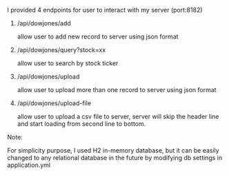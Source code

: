 I provided 4 endpoints for user to interact with my server (port:8182)

1. /api/dowjones/add

   allow user to add new record to server using json format
2. /api/dowjones/query?stock=xx

   allow user to search by stock ticker
3. /api/dowjones/upload

   allow user to upload more than one record to server using json format
4. /api/dowjones/upload-file

   allow user to upload a csv file to server, server will skip the header line and start loading from second line to bottom.
   
Note:

For simplicity purpose, I used H2 in-memory database,
but it can be easily changed to any relational database in the future by modifying db settings in application.yml
